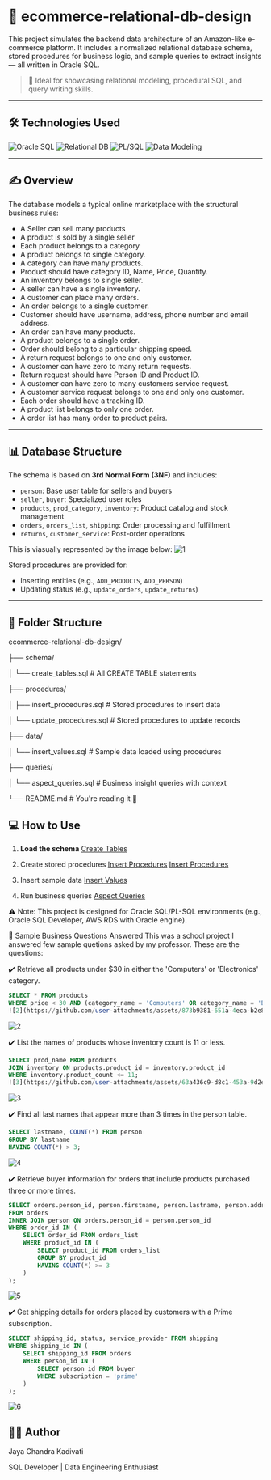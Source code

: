 # 🛒 ecommerce-relational-db-design

This project simulates the backend data architecture of an Amazon-like e-commerce platform. It includes a normalized relational database schema, stored procedures for business logic, and sample queries to extract insights — all written in Oracle SQL.

> 🎯 Ideal for showcasing relational modeling, procedural SQL, and query writing skills.

---

## 🛠️ Technologies Used

![Oracle SQL](https://img.shields.io/badge/SQL-Oracle-blue?logo=oracle)
![Relational DB](https://img.shields.io/badge/Database-3NF%20Relational%20Model-green)
![PL/SQL](https://img.shields.io/badge/PL--SQL-Stored%20Procedures-lightgrey)
![Data Modeling](https://img.shields.io/badge/ERD-Normalized%20Schema-purple)

---

## ✍️ Overview

The database models a typical online marketplace with the structural business rules:
- A Seller can sell many products
- A product is sold by a single seller
- Each product belongs to a category
- A product belongs to single category.
- A category can have many products.
- Product should have category ID, Name, Price, Quantity.
- An inventory belongs to single seller.
- A seller can have a single inventory.
- A customer can place many orders.
- An order belongs to a single customer.
- Customer should have username, address, phone number and email address.
- An order can have many products.
- A product belongs to a single order.
- Order should belong to a particular shipping speed.
- A return request belongs to one and only customer.
- A customer can have zero to many return requests.
- Return request should have Person ID and Product ID.
- A customer can have zero to many customers service request.
- A customer service request belongs to one and only one customer.
- Each order should have a tracking ID.
- A product list belongs to only one order.
- A order list has many order to product pairs.

---

## 📊 Database Structure

The schema is based on **3rd Normal Form (3NF)** and includes:

- `person`: Base user table for sellers and buyers
- `seller`, `buyer`: Specialized user roles
- `products`, `prod_category`, `inventory`: Product catalog and stock management
- `orders`, `orders_list`, `shipping`: Order processing and fulfillment
- `returns`, `customer_service`: Post-order operations

This is viasually represented by the image below:
![1](https://github.com/user-attachments/assets/59e95a9d-7878-469d-97bd-08612dbd6d6d)

Stored procedures are provided for:
- Inserting entities (e.g., `ADD_PRODUCTS`, `ADD_PERSON`)
- Updating status (e.g., `update_orders`, `update_returns`)

---


## 📁 Folder Structure

ecommerce-relational-db-design/

├── schema/

│ └── create_tables.sql # All CREATE TABLE statements

├── procedures/

│ ├── insert_procedures.sql # Stored procedures to insert data

│ └── update_procedures.sql # Stored procedures to update records

├── data/

│ └── insert_values.sql # Sample data loaded using procedures

├── queries/

│ └── aspect_queries.sql # Business insight queries with context

└── README.md # You're reading it 🙂


## 💻 How to Use

1. **Load the schema**
   [Create Tables](schema/create_tables.sql)
   
3. Create stored procedures
   [Insert Procedures](procedures/insert_procedures.sql)
   [Insert Procedures](procedures/update_procedures.sql)
   
5. Insert sample data
   [Insert Values](data/insert_values.sql)
   
7. Run business queries
   [Aspect Queries](queries/aspect_queries.sql)
   
⚠️ Note: This project is designed for Oracle SQL/PL-SQL environments (e.g., Oracle SQL Developer, AWS RDS with Oracle engine).

📌 Sample Business Questions Answered
   This was a school project I answered few sample quetions asked by my professor. These are the questions:

✔️ Retrieve all products under $30 in either the 'Computers' or 'Electronics' category.
  ```sql
SELECT * FROM products
WHERE price < 30 AND (category_name = 'Computers' OR category_name = 'Electronics');
![2](https://github.com/user-attachments/assets/873b9381-651a-4eca-b2e8-d1a389277f76)
```
![2](https://github.com/user-attachments/assets/3ff6c318-fc54-4e82-80cf-287bffba9666)

✔️ List the names of products whose inventory count is 11 or less.
```sql
SELECT prod_name FROM products
JOIN inventory ON products.product_id = inventory.product_id
WHERE inventory.product_count <= 11;
![3](https://github.com/user-attachments/assets/63a436c9-d8c1-453a-9d2e-e1b4e0ee3133)
```
![3](https://github.com/user-attachments/assets/f710cf01-8a23-43fb-b4b2-f25d10def5e7)

✔️ Find all last names that appear more than 3 times in the person table.
```sql
SELECT lastname, COUNT(*) FROM person
GROUP BY lastname
HAVING COUNT(*) > 3;
```
![4](https://github.com/user-attachments/assets/45b46d2a-3af0-4b74-a073-b3dc46f5905d)

✔️ Retrieve buyer information for orders that include products purchased three or more times.
```sql
SELECT orders.person_id, person.firstname, person.lastname, person.address
FROM orders
INNER JOIN person ON orders.person_id = person.person_id
WHERE order_id IN (
    SELECT order_id FROM orders_list
    WHERE product_id IN (
        SELECT product_id FROM orders_list
        GROUP BY product_id
        HAVING COUNT(*) >= 3
    )
);
```
![5](https://github.com/user-attachments/assets/bacb31d6-01ae-434a-8b3e-d19cbd99e1aa)


✔️ Get shipping details for orders placed by customers with a Prime subscription.
```sql
SELECT shipping_id, status, service_provider FROM shipping
WHERE shipping_id IN (
    SELECT shipping_id FROM orders
    WHERE person_id IN (
        SELECT person_id FROM buyer
        WHERE subscription = 'prime'
    )
);
```
![6](https://github.com/user-attachments/assets/4b07c0cf-c46b-4295-9f4d-c7c07fcb4ac2)


## 👨‍💻 Author

Jaya Chandra Kadivati

SQL Developer | Data Engineering Enthusiast
